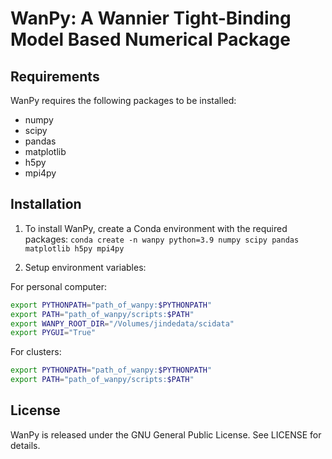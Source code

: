 # WanPy: A Wannier Tight-Binding Model Based Numerical Package

## Requirements
WanPy requires the following packages to be installed:
- numpy
- scipy
- pandas
- matplotlib
- h5py
- mpi4py

## Installation
1. To install WanPy, create a Conda environment with the required packages:
`conda create -n wanpy python=3.9 numpy scipy pandas matplotlib h5py mpi4py`

2. Setup environment variables: 

For personal computer:
```bash
export PYTHONPATH="path_of_wanpy:$PYTHONPATH"
export PATH="path_of_wanpy/scripts:$PATH"
export WANPY_ROOT_DIR="/Volumes/jindedata/scidata"
export PYGUI="True"
```

For clusters:
```bash
export PYTHONPATH="path_of_wanpy:$PYTHONPATH"
export PATH="path_of_wanpy/scripts:$PATH"
```

## License
WanPy is released under the GNU General Public License. See LICENSE for details.